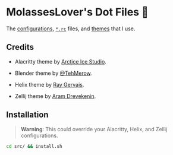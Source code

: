 # MolassesLover's Dot Files 🍚

The [configurations](src/config), [`*.rc`](src/runcom) files, and [themes](src/submodules) that I use.   

## Credits
- Alacritty theme by [Arctice Ice Studio](https://github.com/arcticicestudio).

- Blender theme by [@TehMerow](https://github.com/TehMerow).

- Helix theme by [Ray Gervais](https://github.com/raygervais).

- Zellij theme by [Aram Drevekenin](https://github.com/imsnif).

## Installation

> **Warning**: This could override your Alacritty, Helix, and Zellij configurations.

```sh
cd src/ && install.sh
```